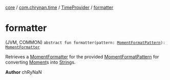 [core](../../index.md) / [com.chrynan.time](../index.md) / [TimeProvider](index.md) / [formatter](./formatter.md)

# formatter

(JVM, COMMON) `abstract fun formatter(pattern: `[`MomentFormatPattern`](../-moment-format-pattern/index.md)`): `[`MomentFormatter`](../-moment-formatter/index.md)

Retrieves a [MomentFormatter](../-moment-formatter/index.md) for the provided [MomentFormatPattern](../-moment-format-pattern/index.md) for converting [Moment](../-moment/index.md)s into [String](https://kotlinlang.org/api/latest/jvm/stdlib/kotlin/-string/index.html)s.

**Author**
chRyNaN

